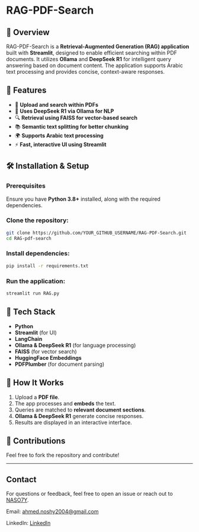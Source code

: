 # RAG-PDF-Search

## 📌 Overview
RAG-PDF-Search is a **Retrieval-Augmented Generation (RAG) application** built with **Streamlit**, designed to enable efficient searching within PDF documents. It utilizes **Ollama** and **DeepSeek R1** for intelligent query answering based on document content. The application supports Arabic text processing and provides concise, context-aware responses.

## 🚀 Features
- 📝 **Upload and search within PDFs**
- 🧠 **Uses DeepSeek R1 via Ollama for NLP**
- 🔍 **Retrieval using FAISS for vector-based search**
- 📚 **Semantic text splitting for better chunking**
- 🌍 **Supports Arabic text processing**
- ⚡ **Fast, interactive UI using Streamlit**

## 🛠️ Installation & Setup
### Prerequisites
Ensure you have **Python 3.8+** installed, along with the required dependencies.

### Clone the repository:
```bash
git clone https://github.com/YOUR_GITHUB_USERNAME/RAG-PDF-Search.git
cd RAG-pdf-search
```

### Install dependencies:
```bash
pip install -r requirements.txt
```

### Run the application:
```bash
streamlit run RAG.py
```

## 🏢 Tech Stack
- **Python**
- **Streamlit** (for UI)
- **LangChain**
- **Ollama & DeepSeek R1** (for language processing)
- **FAISS** (for vector search)
- **HuggingFace Embeddings**
- **PDFPlumber** (for document parsing)

## 📌 How It Works
1. Upload a **PDF file**.
2. The app processes and **embeds** the text.
3. Queries are matched to **relevant document sections**.
4. **Ollama & DeepSeek R1** generate concise responses.
5. Results are displayed in an interactive interface.

## 🤝 Contributions
Feel free to fork the repository and contribute!

---
## Contact
For questions or feedback, feel free to open an issue or reach out to [NASO7Y](https://github.com/NASO7Y).


Email: ahmed.noshy2004@gmail.com

LinkedIn: [LinkedIn](https://www.linkedin.com/in/nos7y/)

